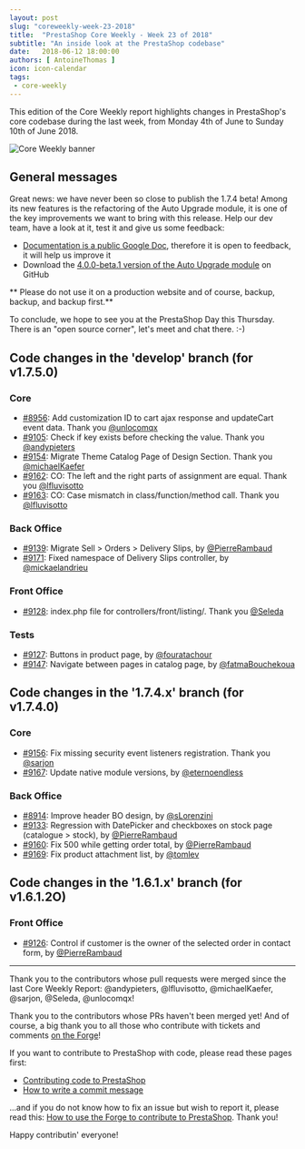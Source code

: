 ```yaml
---
layout: post
slug: "coreweekly-week-23-2018"
title:  "PrestaShop Core Weekly - Week 23 of 2018"
subtitle: "An inside look at the PrestaShop codebase"
date:   2018-06-12 18:00:00
authors: [ AntoineThomas ]
icon: icon-calendar
tags:
 - core-weekly
---
```


This edition of the Core Weekly report highlights changes in PrestaShop's core codebase during the last week, from Monday 4th of June to Sunday 10th of June 2018.

![Core Weekly banner](/assets/images/2017/04/core_weekly_banner.jpg)


## General messages

Great news: we have never been so close to publish the 1.7.4 beta! Among its new features is the refactoring of the Auto Upgrade module, it is one of the key improvements we want to bring with this release. Help our dev team, have a look at it, test it and give us some feedback:

* [Documentation is a public Google Doc](https://docs.google.com/document/d/10bntisRK5V_v-1nrR5_GY1r6nnz_tPZPC2u5MfjUVIE/edit?usp=sharing), therefore it is open to feedback, it will help us improve it
* Download the [4.0.0-beta.1 version of the Auto Upgrade module](https://github.com/PrestaShop/autoupgrade/releases/tag/v4.0.0-beta.1) on GitHub 

** Please do not use it on a production website and of course, backup, backup, and backup first.**

To conclude, we hope to see you at the PrestaShop Day this Thursday. There is an "open source corner", let's meet and chat there. :-)



## Code changes in the 'develop' branch (for v1.7.5.0)

### Core

* [#8956](https://github.com/PrestaShop/PrestaShop/pull/8956): Add customization ID to cart ajax response and updateCart event data. Thank you [@unlocomqx](https://github.com/unlocomqx)
* [#9105](https://github.com/PrestaShop/PrestaShop/pull/9105): Check if key exists before checking the value. Thank you [@andypieters](https://github.com/andypieters)
* [#9154](https://github.com/PrestaShop/PrestaShop/pull/9154): Migrate Theme Catalog Page of Design Section. Thank you [@michaelKaefer](https://github.com/michaelKaefer)
* [#9162](https://github.com/PrestaShop/PrestaShop/pull/9162): CO: The left and the right parts of assignment are equal. Thank you [@lfluvisotto](https://github.com/lfluvisotto)
* [#9163](https://github.com/PrestaShop/PrestaShop/pull/9163): CO: Case mismatch in class/function/method call. Thank you [@lfluvisotto](https://github.com/lfluvisotto)


### Back Office

* [#9139](https://github.com/PrestaShop/PrestaShop/pull/9139): Migrate Sell > Orders > Delivery Slips, by [@PierreRambaud](https://github.com/PierreRambaud)
* [#9171](https://github.com/PrestaShop/PrestaShop/pull/9171): Fixed namespace of Delivery Slips controller, by [@mickaelandrieu](https://github.com/mickaelandrieu)


### Front Office

* [#9128](https://github.com/PrestaShop/PrestaShop/pull/9128): index.php file for controllers/front/listing/. Thank you [@Seleda](https://github.com/Seleda)


### Tests

* [#9127](https://github.com/PrestaShop/PrestaShop/pull/9127): Buttons in product page, by [@fouratachour](https://github.com/fouratachour)
* [#9147](https://github.com/PrestaShop/PrestaShop/pull/9147): Navigate between pages in catalog page, by [@fatmaBouchekoua](https://github.com/fatmaBouchekoua)



## Code changes in the '1.7.4.x' branch (for v1.7.4.0)

### Core

* [#9156](https://github.com/PrestaShop/PrestaShop/pull/9156): Fix missing security event listeners registration. Thank you [@sarjon](https://github.com/sarjon)
* [#9167](https://github.com/PrestaShop/PrestaShop/pull/9167): Update native module versions, by [@eternoendless](https://github.com/eternoendless)


### Back Office

* [#8914](https://github.com/PrestaShop/PrestaShop/pull/8914): Improve header BO design, by [@sLorenzini](https://github.com/sLorenzini)
* [#9133](https://github.com/PrestaShop/PrestaShop/pull/9133): Regression with DatePicker and checkboxes on stock page (catalogue > stock), by [@PierreRambaud](https://github.com/PierreRambaud)
* [#9160](https://github.com/PrestaShop/PrestaShop/pull/9160): Fix 500 while getting order total, by [@PierreRambaud](https://github.com/PierreRambaud)
* [#9169](https://github.com/PrestaShop/PrestaShop/pull/9169): Fix product attachment list, by [@tomlev](https://github.com/tomlev)


## Code changes in the '1.6.1.x' branch (for v1.6.1.2O)

### Front Office

* [#9126](https://github.com/PrestaShop/PrestaShop/pull/9126): Control if customer is the owner of the selected order in contact form, by [@PierreRambaud](https://github.com/PierreRambaud)


<hr />

Thank you to the contributors whose pull requests were merged since the last Core Weekly Report: @andypieters, @lfluvisotto, @michaelKaefer, @sarjon, @Seleda, @unlocomqx!

Thank you to the contributors whose PRs haven't been merged yet! And of course, a big thank you to all those who contribute with tickets and comments [on the Forge](http://forge.prestashop.com/)!

If you want to contribute to PrestaShop with code, please read these pages first:

 * [Contributing code to PrestaShop](http://doc.prestashop.com/display/PS16/Contributing+code+to+PrestaShop)
 * [How to write a commit message](http://doc.prestashop.com/display/PS16/How+to+write+a+commit+message)

...and if you do not know how to fix an issue but wish to report it, please read this: [How to use the Forge to contribute to PrestaShop](http://doc.prestashop.com/display/PS16/How+to+use+the+Forge+to+contribute+to+PrestaShop). Thank you!

Happy contributin' everyone!
